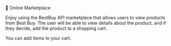 🏬 Online Marketplace

Enjoy using the BestBuy API marketplace that allows users to view products from Best Buy. The user will be able to view details about the product, and if they decide, add the product to a shopping cart. 

You can add items to your cart. 

